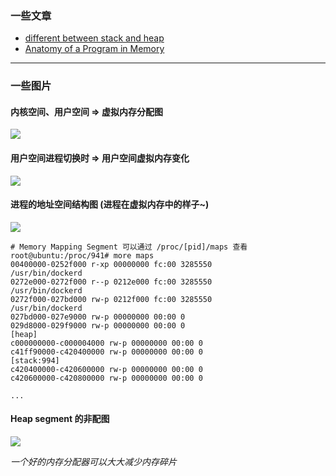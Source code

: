### 一些文章

- [different between stack and heap](http://net-informations.com/faq/net/stack-heap.htm)
- [Anatomy of a Program in Memory](https://manybutfinite.com/post/anatomy-of-a-program-in-memory/)

---

### 一些图片

#### 内核空间、用户空间 => 虚拟内存分配图

![](https://raw.githubusercontent.com/hsxhr-10/picture/master/kernelUserMemorySplit.png)

#### 用户空间进程切换时 => 用户空间虚拟内存变化

![](https://raw.githubusercontent.com/hsxhr-10/picture/master/virtualMemoryInProcessSwitch.png)

#### 进程的地址空间结构图 (进程在虚拟内存中的样子~)

![](https://raw.githubusercontent.com/hsxhr-10/picture/master/linuxFlexibleAddressSpaceLayout.png)

```
# Memory Mapping Segment 可以通过 /proc/[pid]/maps 查看
root@ubuntu:/proc/941# more maps 
00400000-0252f000 r-xp 00000000 fc:00 3285550                            /usr/bin/dockerd
0272e000-0272f000 r--p 0212e000 fc:00 3285550                            /usr/bin/dockerd
0272f000-027bd000 rw-p 0212f000 fc:00 3285550                            /usr/bin/dockerd
027bd000-027e9000 rw-p 00000000 00:00 0 
029d8000-029f9000 rw-p 00000000 00:00 0                                  [heap]
c000000000-c000004000 rw-p 00000000 00:00 0 
c41ff90000-c420400000 rw-p 00000000 00:00 0                              [stack:994]
c420400000-c420600000 rw-p 00000000 00:00 0 
c420600000-c420800000 rw-p 00000000 00:00 0

...
```

#### Heap segment 的非配图

![](https://raw.githubusercontent.com/hsxhr-10/picture/master/fragmentedHeap.png)

*一个好的内存分配器可以大大减少内存碎片*
